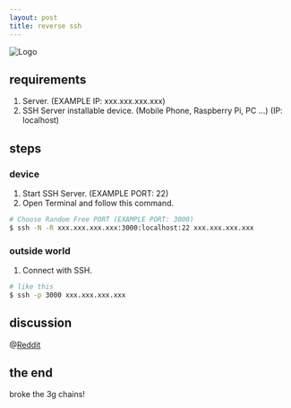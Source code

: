 ```yaml
---
layout: post
title: reverse ssh
---
```


![Logo](http://s14.postimg.org/40e973bdt/rsz_1xxx.png)

## requirements
1. Server. (EXAMPLE IP: xxx.xxx.xxx.xxx)
2. SSH Server installable device. (Mobile Phone, Raspberry Pi, PC ...) (IP: localhost)

## steps

### device
1. Start SSH Server. (EXAMPLE PORT: 22)
2. Open Terminal and follow this command.

```sh
# Choose Random Free PORT (EXAMPLE PORT: 3000)
$ ssh -N -R xxx.xxx.xxx.xxx:3000:localhost:22 xxx.xxx.xxx.xxx
```

### outside world
1. Connect with SSH.

```sh
# like this
$ ssh -p 3000 xxx.xxx.xxx.xxx
```

## discussion
@[Reddit](https://www.reddit.com/r/MrRobot/comments/3e1yiu/the_hacks_of_mr_robot_how_to_build_a_hacking/ctaxkkp)

## the end
broke the 3g chains!
